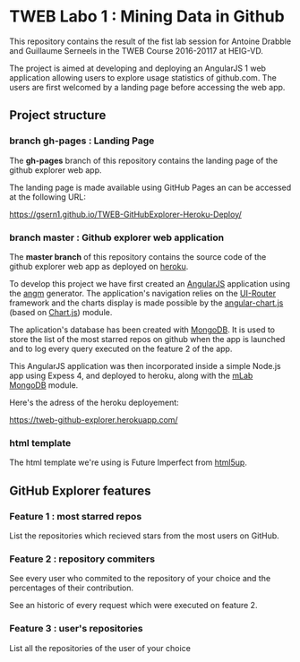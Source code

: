 # TWEB Labo 1 : Mining Data in Github

This repository contains the result of the fist lab session for Antoine Drabble and Guillaume Serneels in the TWEB Course 2016-20117 at HEIG-VD. 

The project is aimed at developing and deploying an AngularJS 1 web application allowing users to explore usage statistics of github.com. The users are first welcomed by a landing page before accessing the web app.

## Project structure

### branch gh-pages : Landing Page

The **gh-pages** branch of this repository contains the landing page of the github explorer web app.

The landing page is made available using GitHub Pages an can be accessed at the following URL:

https://gsern1.github.io/TWEB-GitHubExplorer-Heroku-Deploy/


### branch master : Github explorer web application

The **master branch** of this repository contains the source code of the github explorer web app as deployed on [heroku](www.heroku.com).

To develop this project we have first created an [AngularJS](https://angularjs.org) application using the [angm](https://github.com/newaeonweb/generator-angm) generator. The application's navigation relies on the [UI-Router](https://github.com/angular-ui/ui-router) framework and the charts display is made possible by the [angular-chart.js](https://jtblin.github.io/angular-chart.js/) (based on [Chart.js](http://www.chartjs.org/)) module. 

The aplication's database has been created with [MongoDB](https://mongodb.github.io/node-mongodb-native/). It is used to store the list of the most starred repos on github when the app is launched and to log every query executed on the feature 2 of the app.

This AngularJS application was then incorporated inside a simple Node.js app using Expess 4, and deployed to heroku, along with the [mLab MongoDB](https://elements.heroku.com/addons/mongolab) module.

Here's the adress of the heroku deployement:

https://tweb-github-explorer.herokuapp.com/


### html template

The html template we're using is Future Imperfect from [html5up](https://html5up.net/future-imperfect).


## GitHub Explorer features

### Feature 1 : most starred repos

List the repositories which recieved stars from the most users on GitHub.

### Feature 2 : repository commiters

See every user who commited to the repository of your choice and the percentages of their contribution.

See an historic of every request which were executed on feature 2.

### Feature 3 : user's repositories

List all the repositories of the user of your choice